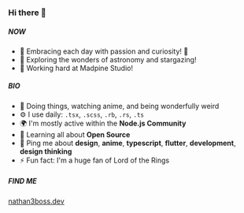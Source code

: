 ### Hi there 👋

##### NOW
- 🌟 Embracing each day with passion and curiosity! 🍃
- 🔭 Exploring the wonders of astronomy and stargazing!
- 💼 Working hard at Madpine Studio!
  
##### BIO
- 🏢 Doing things, watching anime, and being wonderfully weird
- ⚙️ I use daily: `.tsx`, `.scss`, `.rb`, `.rs`, `.ts`
- 🌍 I'm mostly active within the **Node.js Community**
- 🌱 Learning all about **Open Source**
- 💬 Ping me about **design**, **anime**, **typescript**, **flutter**, **development**, **design thinking**
- ⚡️ Fun fact: I'm a huge fan of Lord of the Rings

##### FIND ME
  [nathan3boss.dev](https://nathan3boss.dev/)
